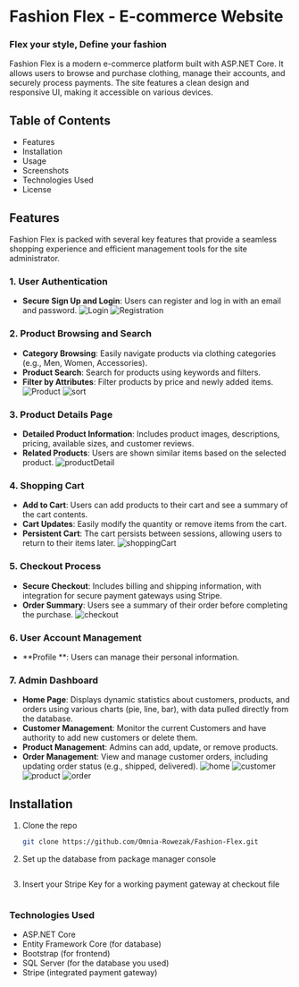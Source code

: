 # Fashion Flex - E-commerce Website
### Flex your style, Define your fashion

Fashion Flex is a modern e-commerce platform built with ASP.NET Core. It allows users to browse and purchase clothing, manage their accounts, and securely process payments. The site features a clean design and responsive UI, making it accessible on various devices.

## Table of Contents
- Features
- Installation
- Usage
- Screenshots
- Technologies Used
- License

## Features

Fashion Flex is packed with several key features that provide a seamless shopping experience and efficient management tools for the site administrator.

### 1. User Authentication
   - **Secure Sign Up and Login**: Users can register and log in with an email and password.
     ![Login](wwwroot/images/log.jpg)
     ![Registration](wwwroot/images/registration.jpg)

### 2. Product Browsing and Search
   - **Category Browsing**: Easily navigate products via clothing categories (e.g., Men, Women, Accessories).
   - **Product Search**: Search for products using keywords and filters.
   - **Filter by Attributes**: Filter products by price and newly added items.
     ![Product](wwwroot/images/product.jpg)
     ![sort](wwwroot/images/productSort.jpg)

### 3. Product Details Page
   - **Detailed Product Information**: Includes product images, descriptions, pricing, available sizes, and customer reviews.
   - **Related Products**: Users are shown similar items based on the selected product.
     ![productDetail](wwwroot/images/productDetail.jpg)

### 4. Shopping Cart
   - **Add to Cart**: Users can add products to their cart and see a summary of the cart contents.
   - **Cart Updates**: Easily modify the quantity or remove items from the cart.
   - **Persistent Cart**: The cart persists between sessions, allowing users to return to their items later.
     ![shoppingCart](wwwroot/images/shoppingCart.jpg)

### 5. Checkout Process
   - **Secure Checkout**: Includes billing and shipping information, with integration for secure payment gateways using Stripe.
   - **Order Summary**: Users see a summary of their order before completing the purchase.
     ![checkout](wwwroot/images/checkout.jpg) 

### 6. User Account Management
   - **Profile **: Users can manage their personal information.

### 7. Admin Dashboard
   - **Home Page**: Displays dynamic statistics about customers, products, and orders using various charts (pie, line, bar), with data pulled directly from the database.
   - **Customer Management**: Monitor the current Customers and have authority to add new customers or delete them.
   - **Product Management**: Admins can add, update, or remove products.
   - **Order Management**: View and manage customer orders, including updating order status (e.g., shipped, delivered).
     ![home](wwwroot/images/adhome.jpg)
     ![customer](wwwroot/images/customerTab.jpg)
     ![product](wwwroot/images/productTab.jpg.jpg)
     ![order](wwwroot/images/orderTab.jpg)

## Installation

1. Clone the repo
   ```bash
   git clone https://github.com/Omnia-Rowezak/Fashion-Flex.git
   ```
2. Set up the database from package manager console
   ```Update-Database
   ```

3. Insert your Stripe Key for a working payment gateway at checkout file
   ```var stripe = Stripe('your key');
   ```

### **Technologies Used**
- ASP.NET Core
- Entity Framework Core (for database)
- Bootstrap (for frontend)
- SQL Server (for the database you used)
- Stripe (integrated payment gateway)
